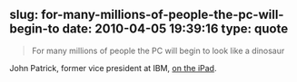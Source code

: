 slug: for-many-millions-of-people-the-pc-will-begin-to
date: 2010-04-05 19:39:16
type: quote
---

> For many millions of people the PC will begin to look like a dinosaur

John Patrick, former vice president at IBM, [on the iPad](http://www.patrickweb.com/weblog/archives/2010_04_04.php#ipad_-_part_1).
